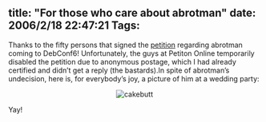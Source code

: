 title: "For those who care about abrotman"
date: 2006/2/18 22:47:21
Tags: 
---
Thanks to the fifty persons that signed the <a target="_blank" href="http://www.petitiononline.com/abrotman/petition.html">petition</a> regarding abrotman coming to DebConf6! Unfortunately, the guys at Petiton Online temporarily disabled the petition due to anonymous postage, which I had already certified and didn&#8217;t get a reply (the bastards).In spite of abrotman&#8217;s undecision, here is, for everybody&#8217;s joy, a picture of him at a wedding party:

<p align="center"><img title="cakebutt" alt="cakebutt" src="http://phoenix.lhup.edu/~abrotman/images/wedding.jpg"/></p>
<p align="left">Yay! </p>
